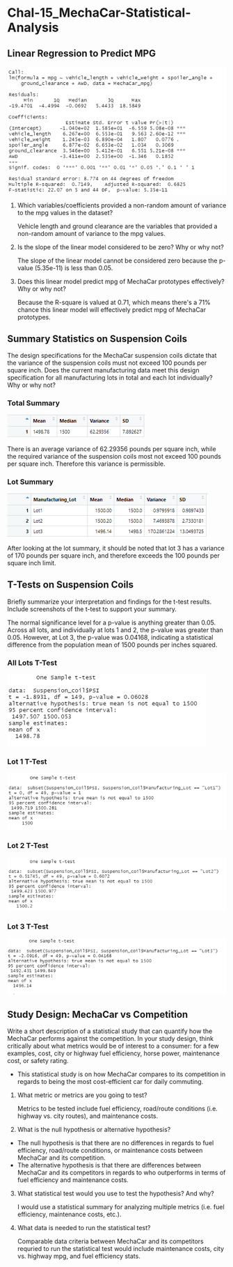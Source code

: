 # Chal-15_MechaCar-Statistical-Analysis

## Linear Regression to Predict MPG
![this is an image](https://github.com/ncalson/Chal-15_MechaCar-Statistical-Analysis/blob/main/images/Deliverable%201_Linear%20Regression%20to%20Predict%20MPG.png)

1. Which variables/coefficients provided a non-random amount of variance to the mpg values in the dataset?

   Vehicle length and ground clearance are the variables that provided a non-random amount of variance to the mpg values.

2. Is the slope of the linear model considered to be zero? Why or why not?

   The slope of the linear model cannot be considered zero because the p-value (5.35e-11) is less than 0.05.

3. Does this linear model predict mpg of MechaCar prototypes effectively? Why or why not?

   Because the R-square is valued at 0.71, which means there's a 71% chance this linear model will effectively predict mpg of MechaCar prototypes.

## Summary Statistics on Suspension Coils
The design specifications for the MechaCar suspension coils dictate that the variance of the suspension coils must not exceed 100 pounds per square inch. Does the current manufacturing data meet this design specification for all manufacturing lots in total and each lot individually? Why or why not?

### Total Summary
![this is an image](https://github.com/ncalson/Chal-15_MechaCar-Statistical-Analysis/blob/main/images/Deliverable%202_Total%20Summary.png)

There is an average variance of 62.29356 pounds per square inch, while the required variance of the suspension coils most not exceed 100 pounds per square inch. Therefore this variance is permissible.

### Lot Summary
![this is an image](https://github.com/ncalson/Chal-15_MechaCar-Statistical-Analysis/blob/main/images/Deliverable%202_Lot%20Summary.png)

After looking at the lot summary, it should be noted that lot 3 has a variance of 170 pounds per square inch, and therefore exceeds the 100 pounds per square inch limit.

## T-Tests on Suspension Coils
Briefly summarize your interpretation and findings for the t-test results. Include screenshots of the t-test to support your summary.

The normal significance level for a p-value is anything greater than 0.05. Across all lots, and individually at lots 1 and 2, the p-value was greater than 0.05. However, at Lot 3, the p-value was 0.04168, indicating a statistical difference from the population mean of 1500 pounds per inches squared.

### All Lots T-Test
![this is an image](https://github.com/ncalson/Chal-15_MechaCar-Statistical-Analysis/blob/main/images/Deliverable%203_T-Test.png)

### Lot 1 T-Test
![this is an image](https://github.com/ncalson/Chal-15_MechaCar-Statistical-Analysis/blob/main/images/Deliverable%203_Test%20Lot%201.png)

### Lot 2 T-Test
![this is an image](https://github.com/ncalson/Chal-15_MechaCar-Statistical-Analysis/blob/main/images/Deliverable%203_Test%20Lot%202.png)

### Lot 3 T-Test
![this is an image](https://github.com/ncalson/Chal-15_MechaCar-Statistical-Analysis/blob/main/images/Deliverable%203_Test%20Lot%203.png)

## Study Design: MechaCar vs Competition
Write a short description of a statistical study that can quantify how the MechaCar performs against the competition. In your study design, think critically about what metrics would be of interest to a consumer: for a few examples, cost, city or highway fuel efficiency, horse power, maintenance cost, or safety rating.
- This statistical study is on how MechaCar compares to its competition in regards to being the most cost-efficient car for daily commuting.

1. What metric or metrics are you going to test?

   Metrics to be tested include fuel efficiency, road/route conditions (i.e. highway vs. city routes), and maintenance costs.

2. What is the null hypothesis or alternative hypothesis?

- The null hypothesis is that there are no differences in regards to fuel efficiency, road/route conditions, or maintenance costs between MechaCar and its competition.
- The alternative hypothesis is that there are differences between MechaCar and its competitors in regards to who outperforms in terms of fuel efficiency and maintenance costs.

3. What statistical test would you use to test the hypothesis? And why?
 
   I would use a statistical summary for analyzing multiple metrics (i.e. fuel efficiency, maintenance costs, etc.).  

4. What data is needed to run the statistical test?

   Comparable data criteria between MechaCar and its competitors requried to run the statistical test would include maintenance costs, city vs. highway mpg, and fuel efficiency stats.
